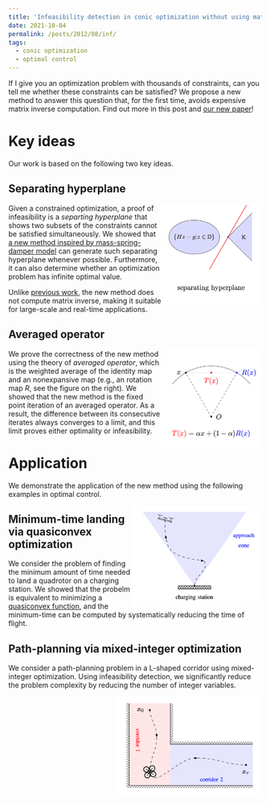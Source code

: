 ```yaml
---
title: 'Infeasibility detection in conic optimization without using matrix inverse'
date: 2021-10-04
permalink: /posts/2012/08/inf/
tags:
  - conic optimization
  - optimal control
---
```


If I give you an optimization problem with thousands of constraints, can you tell me whether these constraints can be satisfied? We propose a new method to answer this question that, for the first time, avoids expensive matrix inverse computation. Find out more in this post and [our new paper](https://arxiv.org/pdf/2109.02756.pdf)! 

# Key ideas

Our work is based on the following two key ideas.

## Separating hyperplane

<img src="/images/separate.png" width="200" height="200" img align='right'>

Given a constrained optimization, a proof of infeasibility is a <em>separting hyperplane</em> that shows two subsets of the constraints cannot be satisfied simultaneously. We showed that [a new method inspired by mass-spring-damper model](https://yueyu19.github.io/posts/2012/08/pipg/) can generate such separating hyperplane whenever possible. Furthermore, it can also determine whether an optimization problem has infinite optimal value.

Unlike [previous work](https://link.springer.com/article/10.1007/s10957-019-01575-y), the new method does not compute matrix inverse, making it suitable for large-scale and real-time applications.

## Averaged operator

<img src="/images/operator.png" width="200" height="200" img align='right' title="Moreau's decomposition">

We prove the correctness of the new method using the theory of <em>averaged operator</em>, which is the weighted average of the identity map and an nonexpansive map (e.g., an rotation map $R$, see the figure on the right). We showed that the new method is the fixed point iteration of an averaged operator. As a result, the difference between its consecutive iterates always converges to a limit, and this limit proves either optimality or infeasibility.

# Application

We demonstrate the application of the new method using the following examples in optimal control.

<img src="/images/landing.png" width="256" height="200" img align='right'>

## Minimum-time landing via quasiconvex optimization

We consider the problem of finding the minimum amount of time needed to land a quadrotor on a charging station. We showed that the probelm is equivalent to minimizing a [quasiconvex function](https://en.wikipedia.org/wiki/Quasiconvex_function), and the minimum-time can be computed by systematically reducing the time of flight.

## Path-planning via mixed-integer optimization

We consider a path-planning problem in a L-shaped corridor using mixed-integer optimization. Using infeasibility detection, we significantly reduce the problem complexity by reducing the number of integer variables. 

<img src="/images/mixed.png" width="286" height="200" img align='right'>


